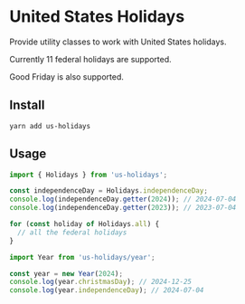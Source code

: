# United States Holidays

Provide utility classes to work with United States holidays.

Currently 11 federal holidays are supported.

Good Friday is also supported.

## Install

```
yarn add us-holidays
```

## Usage

```ts
import { Holidays } from 'us-holidays';

const independenceDay = Holidays.independenceDay;
console.log(independenceDay.getter(2024)); // 2024-07-04
console.log(independenceDay.getter(2023)); // 2023-07-04

for (const holiday of Holidays.all) {
  // all the federal holidays
}
```

```ts
import Year from 'us-holidays/year';

const year = new Year(2024);
console.log(year.christmasDay); // 2024-12-25
console.log(year.independenceDay); // 2024-07-04
```
